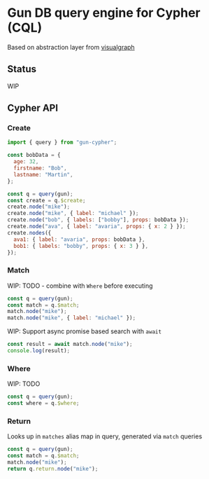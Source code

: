 # Gun DB query engine for Cypher (CQL)

Based on abstraction layer from [visualgraph](https://github.com/dletta/visualgraph/)

## Status

WIP

## Cypher API

### Create

```js
import { query } from "gun-cypher";

const bobData = {
  age: 32,
  firstname: "Bob",
  lastname: "Martin",
};

const q = query(gun);
const create = q.$create;
create.node("mike");
create.node("mike", { label: "michael" });
create.node("bob", { labels: ["bobby"], props: bobData });
create.node("ava", { label: "avaria", props: { x: 2 } });
create.nodes({
  ava1: { label: "avaria", props: bobData },
  bob1: { labels: "bobby", props: { x: 3 } },
});
```

### Match

WIP: TODO - combine with `Where` before executing

```js
const q = query(gun);
const match = q.$match;
match.node("mike");
match.node("mike", { label: "michael" });
```

WIP: Support async promise based search with `await`

```js
const result = await match.node("mike");
console.log(result);
```

### Where

WIP: TODO

```js
const q = query(gun);
const where = q.$where;
```

### Return

Looks up in `matches` alias map in query, generated via `match` queries

```js
const q = query(gun);
const match = q.$match;
match.node("mike");
return q.return.node("mike");
```
